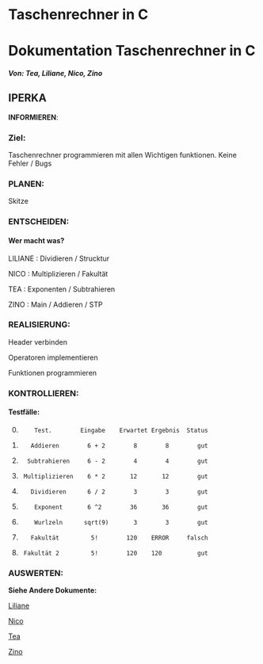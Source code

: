 # Taschenrechner in C

# Dokumentation Taschenrechner in C
##### Von: Tea, Liliane, Nico, Zino


## IPERKA
**INFORMIEREN**:

### **Ziel:**

Taschenrechner programmieren mit allen Wichtigen funktionen.
Keine Fehler / Bugs

### **PLANEN**:

Skitze

### **ENTSCHEIDEN**:

#### **Wer macht was?**

LILIANE : Dividieren / Strucktur

NICO : Multiplizieren / Fakultät

TEA : Exponenten / Subtrahieren

ZINO : Main / Addieren / STP

### **REALISIERUNG**:

Header verbinden

Operatoren implementieren

Funktionen programmieren

### **KONTROLLIEREN**:

#### **Testfälle:**

0.         Test.        Eingabe    Erwartet Ergebnis  Status
1.        Addieren        6 + 2        8        8        gut
2.       Subtrahieren     6 - 2        4        4        gut
3.      Multiplizieren    6 * 2       12       12        gut
4.        Dividieren      6 / 2        3        3        gut
5.         Exponent       6 ^2        36       36        gut
6.         Wurlzeln      sqrt(9)       3        3        gut
7.        Fakultät         5!        120    ERROR     falsch
8.      Fakultät 2         5!        120    120          gut

### **AUSWERTEN**:

**Siehe Andere Dokumente:**

[Liliane](https://github.com/zinoos/BLJ2025_TR_Nic-Lil-Tea-Zin/commit/f9d2efb37805eab39d888e66dd22f2dc59353bf0)

[Nico](https://github.com/zinoos/BLJ2025_TR_Nic-Lil-Tea-Zin/commit/5addb610f606d3d0457dfbe8132fe52c52123c33)

[Tea](https://github.com/zinoos/BLJ2025_TR_Nic-Lil-Tea-Zin/commit/081b9aed435f213acf46f4446601af06a63a3432)

[Zino](https://github.com/zinoos/BLJ2025_TR_Nic-Lil-Tea-Zin/commit/317408beaeb36019c8fa0090726c76fb4aadca53)
